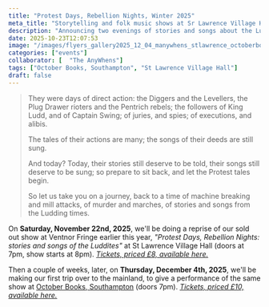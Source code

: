 ```yaml
---
title: "Protest Days, Rebellion Nights, Winter 2025"
meta_title: "Storytelling and folk music shows at Sr Lawrence Village Hall, Isle of Wight, and October Books Southampton; Monty storyteller; The AnyWhens; folk music; songs and stories of the Luddites; Luddites; Luddism, Blanketeers; protest tales; "
description: "Announcing two evenings of stories and songs about the Luddites, at St Lawrence, Isle of Wight, and October Books, Southampton, as performed by Month and The AnyWhens (Glenn Koppany and Sue Cain)"
date: 2025-10-23T12:07:53
image: "/images/flyers_gallery2025_12_04_manywhens_stlawrence_octoberbooks.png"
categories: ["events"]
collaborator: [  "The AnyWhens"]
tags: ["October Books, Southampton", "St Lawrence Village Hall"]
draft: false
---
```


> They were days of direct action: the Diggers and the Levellers, the Plug Drawer rioters and the Pentrich rebels; the followers of King Ludd, and of Captain Swing; of juries, and spies; of executions, and alibis.
>
> The tales of their actions are many; the songs of their deeds are still sung.
>
> And today? Today, their stories still deserve to be told, their songs still deserve to be sung; so prepare to sit back, and let the Protest tales begin.
>
> So let us take you on a journey, back to a time of machine breaking and mill attacks, of murder and marches, of stories and songs from the Ludding times.

On __Saturday, November 22nd, 2025__, we'll be doing a reprise of our sold out show at Ventnor Fringe earlier this year, *"Protest Days, Rebellion Nights: stories and songs of the Luddites"* at St Lawrence Village Hall (doors at 7pm, show starts at 8pm). *[Tickets, priced £8, available here.](https://www.stlawrencevillagehall.uk/events/protest-days-rebellion-nights)*

Then a couple of weeks, later, on __Thursday, December 4th, 2025__, we'll be making our first trip over to the mainland, to give a performance of the same show at [October Books, Southampton](https://octoberbooks.org/) (doors 7pm). *[Tickets, priced £10, available here.](https://octoberbooks.lemonbooking.com/events/116/details)*
